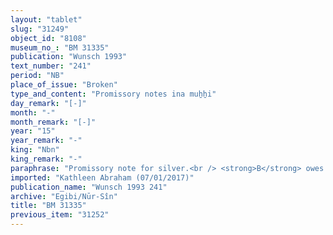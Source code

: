 ```yaml
---
layout: "tablet"
slug: "31249"
object_id: "8108"
museum_no_: "BM 31335"
publication: "Wunsch 1993"
text_number: "241"
period: "NB"
place_of_issue: "Broken"
type_and_content: "Promissory notes ina muẖẖi"
day_remark: "[-]"
month: "-"
month_remark: "[-]"
year: "15"
year_remark: "-"
king: "Nbn"
king_remark: "-"
paraphrase: "Promissory note for silver.<br /> <strong>B</strong> owes 1 mina of silver to <strong><sup>f</sup>A</strong>, to be paid in ...&nbsp; [the name of the month is broken off]. Names of 3 witnesses and the scribe: ...Marduk/.../...-&Scaron;ama&scaron;.<br /> <br /> <strong><sup>f</sup>A</strong> = <sup>f</sup>Nuptāya/Iddin-Marduk//Nūr-S&icirc;n; <strong>B</strong> = Itti-Nab&ucirc;-balāṭu/Marduk-bān-zēri//Bēl-eṭēru"
imported: "Kathleen Abraham (07/01/2017)"
publication_name: "Wunsch 1993 241"
archive: "Egibi/Nūr-Sîn"
title: "BM 31335"
previous_item: "31252"
---
```

